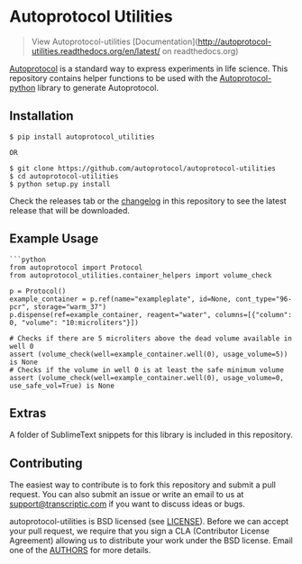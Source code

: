 # Autoprotocol Utilities

>View Autoprotocol-utilities [Documentation](http://autoprotocol-utilities.readthedocs.org/en/latest/ on readthedocs.org)

[Autoprotocol](http://www.autoprotocol.org) is a standard way to express
experiments in life science. This repository contains helper functions to be used with the [Autoprotocol-python](https://github.com/autoprotocol/autoprotocol-python) library to generate Autoprotocol.

## Installation

	$ pip install autoprotocol_utilities

	OR
	
    $ git clone https://github.com/autoprotocol/autoprotocol-utilities
    $ cd autoprotocol-utilities
    $ python setup.py install

 Check the releases tab or the [changelog](https://github.com/autoprotocol/autoprotocol-utilities/blob/master/CHANGELOG.md) in this repository to see the latest release that will be downloaded.

## Example Usage

	```python
	from autoprotocol import Protocol
	from autoprotocol_utilities.container_helpers import volume_check

	p = Protocol()
	example_container = p.ref(name="exampleplate", id=None, cont_type="96-pcr", storage="warm_37")
	p.dispense(ref=example_container, reagent="water", columns=[{"column": 0, "volume": "10:microliters"}])

	# Checks if there are 5 microliters above the dead volume available in well 0
	assert (volume_check(well=example_container.well(0), usage_volume=5)) is None
	# Checks if the volume in well 0 is at least the safe minimum volume
	assert (volume_check(well=example_container.well(0), usage_volume=0, use_safe_vol=True) is None

## Extras

A folder of SublimeText snippets for this library is included in this repository.

## Contributing

The easiest way to contribute is to fork this repository and submit a pull
request.  You can also submit an issue or write an email to us at
support@transcriptic.com if you want to discuss ideas or bugs.

autoprotocol-utilities is BSD licensed (see [LICENSE](https://github.com/autoprotocol/autoprotocol-utilities/blob/master/LICENSE.rst)).
Before we can accept your pull request, we require that you sign a CLA (Contributor License Agreement)
allowing us to distribute your work under the BSD license. Email one of the [AUTHORS](https://github.com/autoprotocol/autoprotocol-utilities/blob/master/AUTHORS.rst) for more details.
